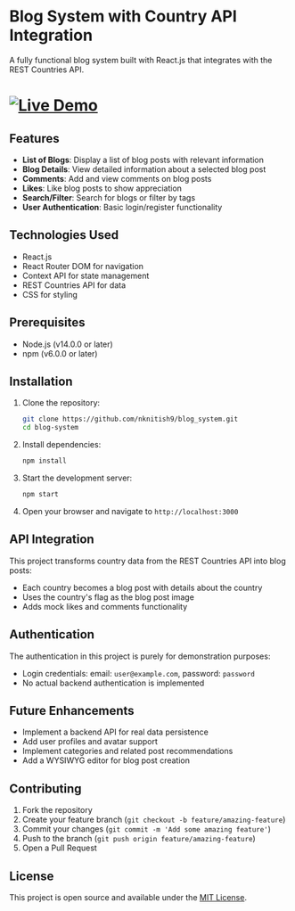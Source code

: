# Blog System with Country API Integration

A fully functional blog system built with React.js that integrates with the REST Countries API.

# [![Live Demo](https://img.shields.io/badge/View-Live--Demo-green)](https://blog-system-one.vercel.app/)

## Features

- **List of Blogs**: Display a list of blog posts with relevant information
- **Blog Details**: View detailed information about a selected blog post
- **Comments**: Add and view comments on blog posts
- **Likes**: Like blog posts to show appreciation
- **Search/Filter**: Search for blogs or filter by tags
- **User Authentication**: Basic login/register functionality

## Technologies Used

- React.js
- React Router DOM for navigation
- Context API for state management
- REST Countries API for data
- CSS for styling

## Prerequisites

- Node.js (v14.0.0 or later)
- npm (v6.0.0 or later)

## Installation

1. Clone the repository:
   ```bash
   git clone https://github.com/nknitish9/blog_system.git
   cd blog-system
   ```

2. Install dependencies:
   ```bash
   npm install
   ```

3. Start the development server:
   ```bash
   npm start
   ```

4. Open your browser and navigate to `http://localhost:3000`


## API Integration

This project transforms country data from the REST Countries API into blog posts:
- Each country becomes a blog post with details about the country
- Uses the country's flag as the blog post image
- Adds mock likes and comments functionality

## Authentication

The authentication in this project is purely for demonstration purposes:
- Login credentials: email: `user@example.com`, password: `password`
- No actual backend authentication is implemented

## Future Enhancements

- Implement a backend API for real data persistence
- Add user profiles and avatar support
- Implement categories and related post recommendations
- Add a WYSIWYG editor for blog post creation

## Contributing

1. Fork the repository
2. Create your feature branch (`git checkout -b feature/amazing-feature`)
3. Commit your changes (`git commit -m 'Add some amazing feature'`)
4. Push to the branch (`git push origin feature/amazing-feature`)
5. Open a Pull Request

## License

This project is open source and available under the [MIT License](LICENSE).
